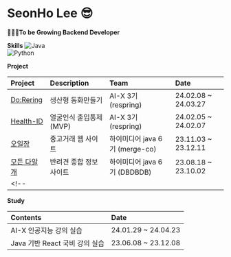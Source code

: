 # SeonHo Lee 😎
**🤦🏻‍♂️To be Growing Backend Developer**


**Skills**
![Java](https://img.shields.io/badge/Java-007396?style=flat&logo=OpenJDK&logoColor=white)  
![Python](https://img.shields.io/badge/Python-3776AB?style=flat&logo=Python&logoColor=white)



**Project**

| Project | Description | Team | Date |
| :------ | :---------- | :--- | :--- |
| [Do:Rering](https://github.com/Re-Spring/Do-Rering_AI) | 생산형 동화만들기 | AI-X 3기 (respring) | 24.02.08 ~ 24.03.27 | 
| [Health-ID](https://github.com/Re-Spring/Health-ID) | 얼굴인식 출입통제 (MVP) | AI-X 3기 (respring) | 24.02.05 ~ 24.02.07 |
| [오일장](https://github.com/Merge-co/OIL-JANG_BE) | 중고거래 웹 사이트 | 하이미디어 java 6기 (merge-co) | 23.11.03 ~ 23.12.11 |
| [모든 다알개](https://github.com/DBDBD20230803/DaalgaeProject) | 반려견 종합 정보 사이트 | 하이미디어 java 6기 (DBDBDB) | 23.08.18 ~ 23.10.02 |
<!--| [](#) |  |  |  | -->


**Study**

| Contents | Date |
| :------- | :--- |
| AI-X 인공지능 강의 실습 | 24.01.29 ~ 24.04.23 |
| Java 기반 React 국비 강의 실습 | 23.06.08 ~ 23.12.08 |



<!-- ## 🔧 기술 스택

> Backend <br/>
        <img src="https://img.shields.io/badge/Java-007396?style=flat&logo=Java&logoColor=white"/>
        <img src="https://img.shields.io/badge/SpringBoot-6DB33F?style=flat&logo=SpringBoot&logoColor=white"/>
        <img src="https://img.shields.io/badge/Python-3776AB?style=flat&logo=Python&logoColor=white"/></br>
	
> Frontend <br/>
        <img src="https://img.shields.io/badge/HTML-E34F26?style=flat&logo=HTML5&logoColor=white"/>
        <img src="https://img.shields.io/badge/CSS-1572B6?style=flat&logo=CSS3&logoColor=white"/> 
        <img src="https://img.shields.io/badge/Javascript-F7DF1E?style=flat&logo=javascript&logoColor=white"/> 
        <img src="https://img.shields.io/badge/React-61DAFB?style=flat&logo=React&logoColor=white"/><br/>
	
> Database <br/>
        <img src="https://img.shields.io/badge/MySQL-4479A1?style=flat&logo=MySQL&logoColor=white"/><br/>
	
> Server <br/>
        <img src="https://img.shields.io/badge/ApacheTomcat-F8DC75?style=flat&logo=ApacheTomcat&logoColor=white"/> <br/>
	
> Environment <br/>
        <img src="https://img.shields.io/badge/Intellij IDEA-000000?style=flat&logo=IntellijIDEA&logoColor=white"/> 
        <img src="https://img.shields.io/badge/Visual Studio Code-007ACC?style=flat&logo=visualstudiocode&logoColor=white"/>
	<img src="https://img.shields.io/badge/GitHub-000000?style=flat&logo=Github&logoColor=white"/> <br/>
 
> Communication <br/>
 	<img src="https://img.shields.io/badge/Notion-000000?style=flat&logo=Notion&logoColor=white"/> <br/> -->
